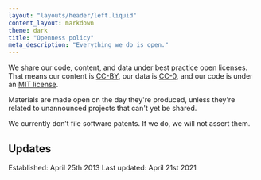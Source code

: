 ```yaml
---
layout: "layouts/header/left.liquid"
content_layout: markdown
theme: dark
title: "Openness policy"
meta_description: "Everything we do is open."
---
```


We share our code, content, and data under best practice open licenses. That means our content is [CC-BY](https://creativecommons.org/licenses/by/4.0/), our data is [CC-0](https://creativecommons.org/share-your-work/public-domain/cc0/), and our code is under an [MIT license](https://en.wikipedia.org/wiki/MIT_License).

Materials are made open on the day they're produced, unless they're related to unannounced projects that can't yet be shared.

We currently don’t file software patents. If we do, we will not assert them.

## Updates

Established: April 25th 2013
Last updated: April 21st 2021
